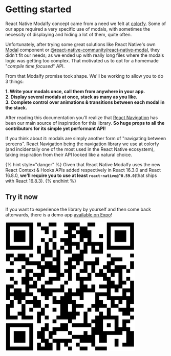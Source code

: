 # Getting started

React Native Modalfy concept came from a need we felt at [colorfy](https://colorfy.me). Some of our apps required a very specific use of modals, with sometimes the necessity of displaying and hiding a lot of them, quite often.

Unfortunately, after trying some great solutions like React Native's own [Modal](https://reactnative.dev/docs/modal) component or [@react-native-community/react-native-modal](https://github.com/react-native-community/react-native-modal), they didn't fit our needs; as we ended up with really long files where the modals logic was getting too complex. That motivated us to opt for a homemade "_compile time focused_" API. 

From that Modalfy promise took shape. We'll be working to allow you to do 3 things:

**1. Write your modals once, call them from anywhere in your app.  
2. Display several modals at once, stack as many as you like.  
3. Complete control over animations & transitions between each modal in the stack.**

After reading this documentation you'll realize that [React Navigation](https://reactnavigation.org) has been our main source of inspiration for this library. **So huge props to all the contributors for its simple yet performant API!**

If you think about it: modals are simply another form of "navigating between screens". React Navigation being the navigation library we use at colorfy \(and incidentally one of the most used in the React Native ecosystem\), taking inspiration from their API looked like a natural choice.

{% hint style="danger" %}
Given that React Native Modalfy uses the new React Context & Hooks APIs added respectively in React 16.3.0 and React 16.8.0, **we'll require you to use at least `react-native@^0.59.0`**\(that ships with React 16.8.3\).
{% endhint %}

## Try it now

If you want to experience the library by yourself and then come back afterwards, there is a demo app [available on Expo](https://snack.expo.io/@charles.m/react-native-modalfy)!

![](.gitbook/assets/screenshot-2020-05-13-at-12.21.45.png)



